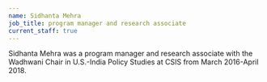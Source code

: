 ```yaml
---
name: Sidhanta Mehra
job_title: program manager and research associate
current_staff: true
---
```

Sidhanta Mehra was a program manager and research associate with the Wadhwani Chair in U.S.-India Policy Studies at CSIS from March 2016-April 2018.
